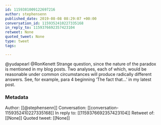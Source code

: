 ```yaml
---
id: 1159381009122697216
author: stephensenn
published_date: 2019-08-08 08:29:07 +00:00
conversation_id: 1159352410227335168
in_reply_to: 1159376692357423104
retweet: None
quoted_tweet: None
type: tweet
tags:

---
```


@yudapearl @RonKenett Strange question, since the nature of the paradox is mentioned in my blog posts. Two analyses, each of which, would be reasonable under common circumstances will produce radically different answers. See, for example, para 4 beginning ‘The fact that...’ in my latest post.

### Metadata

Author: [[@stephensenn]]
Conversation: [[conversation-1159352410227335168]]
In reply to: [[1159376692357423104]]
Retweet of: [[None]]
Quoted tweet: [[None]]

